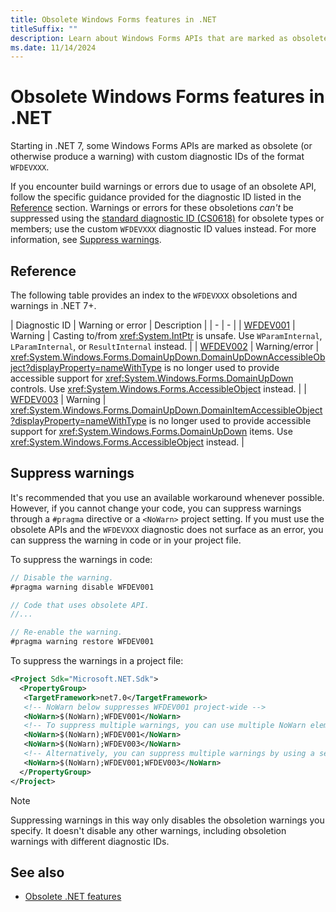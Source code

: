 ```yaml
---
title: Obsolete Windows Forms features in .NET
titleSuffix: ""
description: Learn about Windows Forms APIs that are marked as obsolete in .NET 7 and later versions that produce WFDEV compiler warnings.
ms.date: 11/14/2024
---
```


# Obsolete Windows Forms features in .NET

Starting in .NET 7, some Windows Forms APIs are marked as obsolete (or otherwise produce a warning) with custom diagnostic IDs of the format `WFDEVXXX`.

If you encounter build warnings or errors due to usage of an obsolete API, follow the specific guidance provided for the diagnostic ID listed in the [Reference](#reference) section. Warnings or errors for these obsoletions *can't* be suppressed using the [standard diagnostic ID (CS0618)](/dotnet/csharp/language-reference/compiler-messages/cs0618) for obsolete types or members; use the custom `WFDEVXXX` diagnostic ID values instead. For more information, see [Suppress warnings](#suppress-warnings).

## Reference

The following table provides an index to the `WFDEVXXX` obsoletions and warnings in .NET 7+.

| Diagnostic ID | Warning or error | Description |
| - | - |
| [WFDEV001](wfdev001.md) | Warning | Casting to/from <xref:System.IntPtr> is unsafe. Use `WParamInternal`, `LParamInternal`, or `ResultInternal` instead. |
| [WFDEV002](wfdev002.md) | Warning/error | <xref:System.Windows.Forms.DomainUpDown.DomainUpDownAccessibleObject?displayProperty=nameWithType> is no longer used to provide accessible support for <xref:System.Windows.Forms.DomainUpDown> controls. Use <xref:System.Windows.Forms.AccessibleObject> instead. |
| [WFDEV003](wfdev003.md) | Warning | <xref:System.Windows.Forms.DomainUpDown.DomainItemAccessibleObject?displayProperty=nameWithType> is no longer used to provide accessible support for <xref:System.Windows.Forms.DomainUpDown> items. Use <xref:System.Windows.Forms.AccessibleObject> instead. |

## Suppress warnings

It's recommended that you use an available workaround whenever possible. However, if you cannot change your code, you can suppress warnings through a `#pragma` directive or a `<NoWarn>` project setting. If you must use the obsolete APIs and the `WFDEVXXX` diagnostic does not surface as an error, you can suppress the warning in code or in your project file.

To suppress the warnings in code:

```csharp
// Disable the warning.
#pragma warning disable WFDEV001

// Code that uses obsolete API.
//...

// Re-enable the warning.
#pragma warning restore WFDEV001
```

To suppress the warnings in a project file:

```xml
<Project Sdk="Microsoft.NET.Sdk">
  <PropertyGroup>
   <TargetFramework>net7.0</TargetFramework>
   <!-- NoWarn below suppresses WFDEV001 project-wide -->
   <NoWarn>$(NoWarn);WFDEV001</NoWarn>
   <!-- To suppress multiple warnings, you can use multiple NoWarn elements -->
   <NoWarn>$(NoWarn);WFDEV001</NoWarn>
   <NoWarn>$(NoWarn);WFDEV003</NoWarn>
   <!-- Alternatively, you can suppress multiple warnings by using a semicolon-delimited list -->
   <NoWarn>$(NoWarn);WFDEV001;WFDEV003</NoWarn>
  </PropertyGroup>
</Project>
```

> [!NOTE]
> Suppressing warnings in this way only disables the obsoletion warnings you specify. It doesn't disable any other warnings, including obsoletion warnings with different diagnostic IDs.

## See also

- [Obsolete .NET features](/dotnet/fundamentals/syslib-diagnostics/obsoletions-overview)
<!-- - (add link to breaking change page here...)-->
